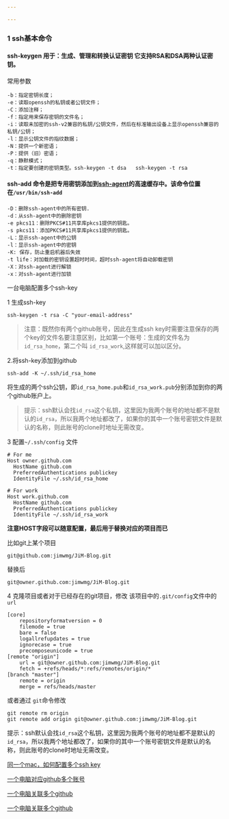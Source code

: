 ```yaml
---

---
```


### 1 ssh基本命令

#### ssh-keygen 用于：生成、管理和转换认证密钥 它支持RSA和DSA两种认证密钥。

常用参数 

```
-b：指定密钥长度；
-e：读取openssh的私钥或者公钥文件；
-C：添加注释；
-f：指定用来保存密钥的文件名；
-i：读取未加密的ssh-v2兼容的私钥/公钥文件，然后在标准输出设备上显示openssh兼容的私钥/公钥；
-l：显示公钥文件的指纹数据；
-N：提供一个新密语；
-P：提供（旧）密语；
-q：静默模式；
-t：指定要创建的密钥类型。ssh-keygen -t dsa   ssh-keygen -t rsa
```

#### ssh-add **命令**是把专用密钥添加到[ssh-agent](http://man.linuxde.net/ssh-agent)的高速缓存中。该命令位置在`/usr/bin/ssh-add`

```
-D：删除ssh-agent中的所有密钥.
-d：从ssh-agent中的删除密钥
-e pkcs11：删除PKCS#11共享库pkcs1提供的钥匙。
-s pkcs11：添加PKCS#11共享库pkcs1提供的钥匙。
-L：显示ssh-agent中的公钥
-l：显示ssh-agent中的密钥
-K: 保存，防止重启机器后失效
-t life：对加载的密钥设置超时时间，超时ssh-agent将自动卸载密钥
-X：对ssh-agent进行解锁
-x：对ssh-agent进行加锁
```

一台电脑配置多个ssh-key

1 生成ssh-key

```
ssh-keygen -t rsa -C "your-email-address"
```

> 注意：既然你有两个github账号，因此在生成ssh key时需要注意保存的两个key的文件名要注意区别，比如第一个账号：生成的文件名为`id_rsa_home`，第二个叫 `id_rsa_work`,这样就可以加以区分。

2.将ssh-key添加到github

```
ssh-add -K ~/.ssh/id_rsa_home
```



将生成的两个ssh公钥，即`id_rsa_home.pub`和`id_rsa_work.pub`分别添加到你的两个github账户上。

> 提示：ssh默认会找`id_rsa`这个私钥，这里因为我两个账号的地址都不是默认的`id_rsa`，所以我两个地址都改了，如果你的其中一个账号密钥文件是默认的名称，则此账号的clone时地址无需改变。

3 配置`~/.ssh/config` 文件

```
# For me
Host owner.github.com
  HostName github.com
  PreferredAuthentications publickey
  IdentityFile ~/.ssh/id_rsa_home

# For work  
Host work.github.com
  HostName github.com
  PreferredAuthentications publickey
  IdentityFile ~/.ssh/id_rsa_work
```

**注意HOST字段可以随意配置，最后用于替换对应的项目而已**

比如git上某个项目

```
git@github.com:jimwmg/JiM-Blog.git
```

替换后

```
git@owner.github.com:jimwmg/JiM-Blog.git
```

4 克隆项目或者对于已经存在的git项目，修改 该项目中的`.git/config`文件中的`url`

```
[core]
	repositoryformatversion = 0
	filemode = true
	bare = false
	logallrefupdates = true
	ignorecase = true
	precomposeunicode = true
[remote "origin"]
	url = git@owner.github.com:jimwmg/JiM-Blog.git
	fetch = +refs/heads/*:refs/remotes/origin/*
[branch "master"]
	remote = origin
	merge = refs/heads/master

```

或者通过 `git`命令修改

```
git remote rm origin 
git remote add origin git@owner.github.com:jimwmg/JiM-Blog.git
```

提示：ssh默认会找`id_rsa`这个私钥，这里因为我两个账号的地址都不是默认的`id_rsa`，所以我两个地址都改了，如果你的其中一个账号密钥文件是默认的名称，则此账号的clone时地址无需改变。



[同一个mac，如何配置多个ssh key](http://shinancao.cn/2016/12/18/Programming-Git-1/)

[一个电脑对应github多个账号](https://segmentfault.com/q/1010000000835302)

[一个电脑关联多个github](https://www.jianshu.com/p/4e9451b5dc11)

[一个电脑关联多个github](https://www.4spaces.org/a-pc-many-githubs/)